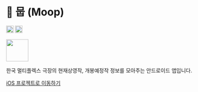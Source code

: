 # :movie_camera: 뭅 (Moop)

<a href='https://developer.android.com'><img height="20px" src='http://img.shields.io/badge/platform-android-green.svg'/></a>
<a href='https://circleci.com/gh/fornewid/Moop-Android'><img height="20px" src='https://circleci.com/gh/fornewid/Moop-Android.svg?style=svg'/></a>

<a href='https://play.google.com/store/apps/details?id=soup.movie'><img height="60px" src='https://play.google.com/intl/en/badges/images/generic/ko_badge_web_generic.png'/></a>

한국 멀티플렉스 극장의 현재상영작, 개봉예정작 정보를 모아주는 안드로이드 앱입니다.

[iOS 프로젝트로 이동하기](https://github.com/kor45cw/Moop-iOS)
